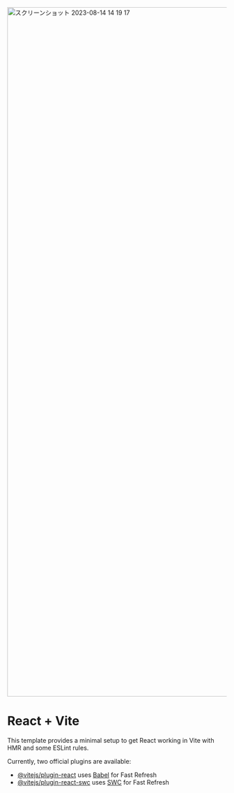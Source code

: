 
<img width="1580" alt="スクリーンショット 2023-08-14 14 19 17" src="https://github.com/uknow1229/noteapp-with-react/assets/86299044/fbc92768-3b50-48b8-bd21-5ff0d05194e8">


# React + Vite

This template provides a minimal setup to get React working in Vite with HMR and some ESLint rules.

Currently, two official plugins are available:

- [@vitejs/plugin-react](https://github.com/vitejs/vite-plugin-react/blob/main/packages/plugin-react/README.md) uses [Babel](https://babeljs.io/) for Fast Refresh
- [@vitejs/plugin-react-swc](https://github.com/vitejs/vite-plugin-react-swc) uses [SWC](https://swc.rs/) for Fast Refresh
